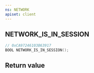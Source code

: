 ```yaml
---
ns: NETWORK
apiset: client
---
```

## NETWORK_IS_IN_SESSION

```c
// 0xCA97246103B63917
BOOL NETWORK_IS_IN_SESSION();
```



## Return value